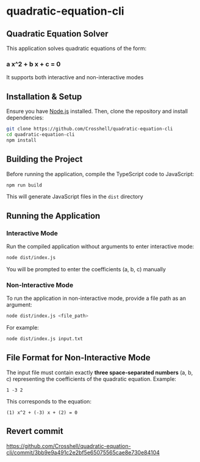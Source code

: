 # quadratic-equation-cli
## Quadratic Equation Solver

This application solves quadratic equations of the form:

### a x^2 + b x + c = 0

It supports both interactive and non-interactive modes

## Installation & Setup

Ensure you have [Node.js](https://nodejs.org/) installed. Then, clone the repository and install dependencies:

```sh
git clone https://github.com/Crosshell/quadratic-equation-cli
cd quadratic-equation-cli
npm install
```

## Building the Project

Before running the application, compile the TypeScript code to JavaScript:

```sh
npm run build
```

This will generate JavaScript files in the `dist` directory

## Running the Application

### Interactive Mode
Run the compiled application without arguments to enter interactive mode:

```sh
node dist/index.js
```

You will be prompted to enter the coefficients (a, b, c) manually

### Non-Interactive Mode
To run the application in non-interactive mode, provide a file path as an argument:

```sh
node dist/index.js <file_path>
```

For example:
```sh
node dist/index.js input.txt
```

## File Format for Non-Interactive Mode

The input file must contain exactly **three space-separated numbers** (a, b, c) representing the coefficients of the quadratic equation. Example:

```
1 -3 2
```

This corresponds to the equation:

```
(1) x^2 + (-3) x + (2) = 0
```

## Revert commit

https://github.com/Crosshell/quadratic-equation-cli/commit/3bb9e9a491c2e2bf5e65075565cae8e730e84104
